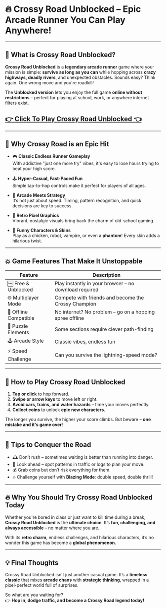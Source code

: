 # 🔥 Crossy Road Unblocked – Epic Arcade Runner You Can Play Anywhere!

---

## 🐥 What is Crossy Road Unblocked?

**Crossy Road Unblocked** is a **legendary arcade runner** game where your mission is simple: **survive as long as you can** while hopping across **crazy highways, deadly rivers**, and unexpected obstacles. Sounds easy? Think again. One wrong move and you're roadkill!

The **Unblocked version** lets you enjoy the full game **online without restrictions** – perfect for playing at school, work, or anywhere internet filters exist.

## <a href="https://izigames.net/crossy-road-5/">👉 Click To Play Crossy Road Unblocked 👈</a>

---

## 🚀 Why Crossy Road is an Epic Hit

- 🎮 **Classic Endless Runner Gameplay**  
  With addictive "just one more try" vibes, it's easy to lose hours trying to beat your high score.

- 🕹️ **Hyper-Casual, Fast-Paced Fun**  
  Simple tap-to-hop controls make it perfect for players of all ages.

- 🧠 **Arcade Meets Strategy**  
  It’s not just about speed. Timing, pattern recognition, and quick decisions are key to success.

- 🎨 **Retro Pixel Graphics**  
  Vibrant, nostalgic visuals bring back the charm of old-school gaming.

- 🦆 **Funny Characters & Skins**  
  Play as a chicken, robot, vampire, or even a **phantom**! Every skin adds a hilarious twist.

---

## 💥 Game Features That Make It Unstoppable

| Feature         | Description                                 |
|----------------|---------------------------------------------|
| 🆓 Free & Unblocked   | Play instantly in your browser – no download required |
| 🌐 Multiplayer Mode    | Compete with friends and become the Crossy Champion |
| 📶 Offline Compatible  | No internet? No problem – go on a hopping spree offline |
| 🧩 Puzzle Elements     | Some sections require clever path-finding |
| 🕹️ Arcade Style        | Classic vibes, endless fun |
| ⚡ Speed Challenge     | Can you survive the lightning-speed mode? |

---

## 🔫 How to Play Crossy Road Unblocked

1. **Tap or click** to hop forward.
2. **Swipe or arrow keys** to move left or right.
3. **Avoid cars, trains, and water hazards** – time your moves perfectly.
4. **Collect coins** to unlock **epic new characters**.

The longer you survive, the higher your score climbs. But beware – **one mistake and it's game over**!

---

## 🧠 Tips to Conquer the Road

- 🕰️ Don’t rush – sometimes waiting is better than running into danger.
- 👀 Look ahead – spot patterns in traffic or logs to plan your move.
- 💰 Grab coins but don’t risk everything for them.
- 🔥 Challenge yourself with **Blazing Mode**: double speed, double thrill!

---

## 🔥 Why You Should Try Crossy Road Unblocked Today

Whether you're bored in class or just want to kill time during a break, **Crossy Road Unblocked** is the **ultimate choice**. It’s **fun, challenging, and always accessible** – no matter where you are.

With its **retro charm**, endless challenges, and hilarious characters, it’s no wonder this game has become a **global phenomenon**.

---

## 💡 Final Thoughts

Crossy Road Unblocked isn’t just another casual game. It’s a **timeless classic** that mixes **arcade chaos** with **strategic thinking**, wrapped in a pixel-perfect world full of surprises.

So what are you waiting for?  
👉 **Hop in, dodge traffic, and become a Crossy Road legend today!**

